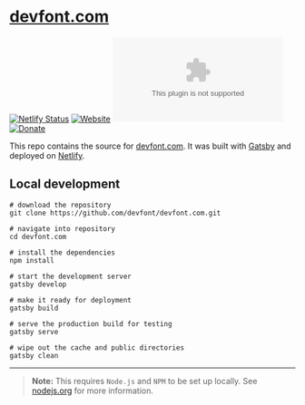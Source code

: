 # [devfont.com](https://devfont.com)

[![Netlify Status](https://api.netlify.com/api/v1/badges/f9a37dde-a083-4991-8d4c-e84fb0180ebf/deploy-status)](https://app.netlify.com/sites/devfont/deploys)
[![Website](https://img.shields.io/website?down_color=red&style=flat-square&up_color=blue&url=https%3A%2F%2Fdevfont.com)](https://devfont.com)
[![License](https://img.shields.io/github/license/devfont/devfont.com?color=blue&style=flat-square)](/license)
[![Donate](https://img.shields.io/badge/donate-paypal-blue?style=flat-square)](https://paypal.com/paypalme/alexperronnet/5)

This repo contains the source for [devfont.com](https://devfont.com). It was built with [Gatsby](https://gatsbyjs.com) and deployed on [Netlify](https://netlify.com).

## Local development

```shell
# download the repository
git clone https://github.com/devfont/devfont.com.git

# navigate into repository
cd devfont.com

# install the dependencies
npm install

# start the development server
gatsby develop

# make it ready for deployment
gatsby build

# serve the production build for testing
gatsby serve

# wipe out the cache and public directories
gatsby clean
```

---

> **Note:** This requires `Node.js` and `NPM` to be set up locally. See [nodejs.org](https://nodejs.org) for more information.
